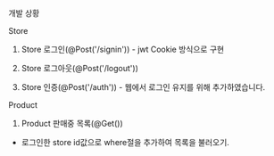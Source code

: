 개발 상황

Store

1. Store 로그인(@Post('/signin')) - jwt Cookie 방식으로 구현

2. Store 로그아웃(@Post('/logout'))

3. Store 인증(@Post('/auth')) - 웹에서 로그인 유지를 위해 추가하였습니다.

Product

1. Product 판매중 목록(@Get())

- 로그인한 store id값으로 where절을 추가하여 목록을 불러오기.
